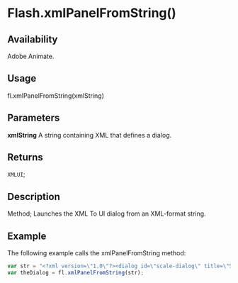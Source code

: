 # Flash.xmlPanelFromString()

## Availability

Adobe Animate.

## Usage

fl.xmlPanelFromString(xmlString)

## Parameters

**xmlString** A string containing XML that defines a dialog.

## Returns

`XMLUI`;

## Description

Method; Launches the XML To UI dialog from an XML-format string.

## Example

The following example calls the xmlPanelFromString method:

```javascript
var str = "<?xml version=\"1.0\"?><dialog id=\"scale-dialog\" title=\"Scale Selection\"buttons=\"accept, cancel\"><grid><columns><column/><column/></columns><rows><row align=\"center\"><label value=\"Scale y:\" control=\"yScale\"/><textbox id=\"yScale\"/></row></rows></grid></dialog>";
var theDialog = fl.xmlPanelFromString(str);
```
